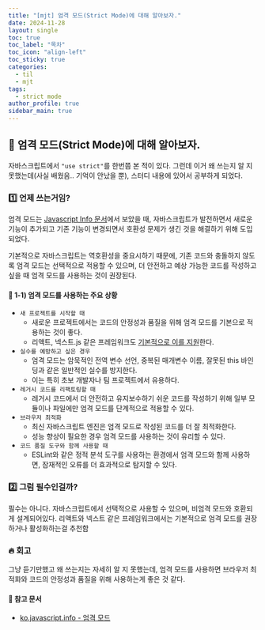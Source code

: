 ```yaml
---
title: "[mjt] 엄격 모드(Strict Mode)에 대해 알아보자."
date: 2024-11-28
layout: single
toc: true
toc_label: "목차"
toc_icon: "align-left"
toc_sticky: true
categories:
  - til
  - mjt
tags:
  - strict mode
author_profile: true
sidebar_main: true
---
```


## :ledger: 엄격 모드(Strict Mode)에 대해 알아보자.

자바스크립트에서 `"use strict"`를 한번쯤 본 적이 있다. 그런데 이거 왜 쓰는지 알 지 못했는데(사실 배웠음.. 기억이 안났을 뿐), 스터디 내용에 있어서 공부하게 되었다.

### :one: 언제 쓰는거임?

엄격 모드는 [Javascript Info 문서](https://ko.javascript.info/strict-mode)에서 보았을 때, 자바스크립트가 발전하면서 새로운 기능이 추가되고 기존 기능이 변경되면서 호환성 문제가 생긴 것을 해결하기 위해 도입되었다.

기본적으로 자바스크립트는 역호환성을 중요시하기 때문에, 기존 코드와 충돌하지 않도록 엄격 모드는 선택적으로 적용할 수 있으며, 더 안전하고 예상 가능한 코드를 작성하고 싶을 때 엄격 모드를 사용하는 것이 권장된다.

#### :pushpin: 1-1) 엄격 모드를 사용하는 주요 상황

- `새 프로젝트를 시작할 때`
  - 새로운 프로젝트에서는 코드의 안정성과 품질을 위해 엄격 모드를 기본으로 적용하는 것이 좋다.
  - 리액트, 넥스트.js 같은 프레임워크도 <u>기본적으로 이를 지원</u>한다.
- `실수를 예방하고 싶은 경우`
  - 엄격 모드는 암묵적인 전역 변수 선언, 중복된 매개변수 이름, 잘못된 this 바인딩과 같은 일반적인 실수를 방지한다.
  - 이는 특히 초보 개발자나 팀 프로젝트에서 유용하다.
- `레거시 코드를 리팩토링할 때`
  - 레거시 코드에서 더 안전하고 유지보수하기 쉬운 코드를 작성하기 위해 일부 모듈이나 파일에만 엄격 모드를 단계적으로 적용할 수 있다.
- `브라우저 최적화`
  - 최신 자바스크립트 엔진은 엄격 모드로 작성된 코드를 더 잘 최적화한다.
  - 성능 향상이 필요한 경우 엄격 모드를 사용하는 것이 유리할 수 있다.
- `코드 품질 도구와 함께 사용할 때`
  - ESLint와 같은 정적 분석 도구를 사용하는 환경에서 엄격 모드와 함께 사용하면, 잠재적인 오류를 더 효과적으로 탐지할 수 있다.

### :two: 그럼 필수인걸까?

필수는 아니다. 자바스크립트에서 선택적으로 사용할 수 있으며, 비엄격 모드와 호환되게 설계되어있다. 리액트와 넥스트 같은 프레임워크에서는 기본적으로 엄격 모드를 권장하거나 활성화하는걸 추천함

### :fire: 회고

그냥 듣기만했고 왜 쓰는지는 자세히 알 지 못했는데, 엄격 모드를 사용하면 브라우저 최적화와 코드의 안정성과 품질을 위해 사용하는게 좋은 것 같다.

#### :pushpin: 참고 문서

- [ko.javascript.info - 엄격 모드](https://ko.javascript.info/strict-mode)
